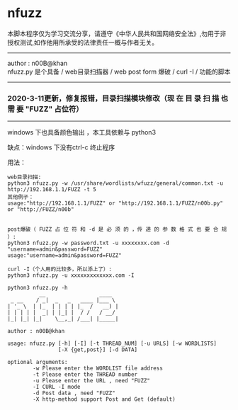 # nfuzz
本脚本程序仅为学习交流分享，请遵守《中华人民共和国网络安全法》,勿用于非授权测试,如作他用所承受的法律责任一概与作者无关。  
***
  
author : n00B@khan  
nfuzz.py 是个具备 / web目录扫描器 / web post form 爆破 / curl -I / 功能的脚本    
****

### 2020-3-11更新，修复报错，目录扫描模块修改（现 在 目 录 扫 描 也 需 要 "FUZZ" 占位符）
****
windows 下也具备颜色输出 ，本工具依赖与 python3  

缺点：windows 下没有ctrl-c 终止程序

用法：
```
web目录扫描:
python3 nfuzz.py -w /usr/share/wordlists/wfuzz/general/common.txt -u http://192.168.1.1/FUZZ -t 5
其他例子：
usage:"http://192.168.1.1/FUZZ" or "http://192.168.1.1/FUZZ/n00b.py" or "http://FUZZ/n00b"


post爆破（ FUZZ 占 位 符 和 -d 是 必 须 的 ，传 递 的 参 数 格 式 也 要 合 规 ）:
python3 nfuzz.py -w password.txt -u xxxxxxxx.com -d "username=admin&password=FUZZ"
usage:"username=admin&password=FUZZ"

curl -I（个人用的比较多，所以添上了）:
python3 nfuzz.py -u xxxxxxxxxxxxx.com -I
```

```
python3 nfuzz.py -h
          __                 ____  
 _ __    / _|  _   _   ____ |___ \ 
| '_ \  | |_  | | | | |_  /   __) |
| | | | |  _| | |_| |  / /   / __/ 
|_| |_| |_|    \__,_| /___| |_____|
                                   
author : n00B@khan

usage: nfuzz.py [-h] [-I] [-t THREAD_NUM] [-u URLS] [-w WORDLISTS]
                [-X {get,post}] [-d DATA] 

optional arguments:
        -w Please enter the WORDLIST file address
        -t Please enter the THREAD number
        -u Please enter the URL , need "FUZZ"
        -I CURL -I mode
        -d Post data , need "FUZZ"
        -X http-method support Post and Get (default)                   
```
